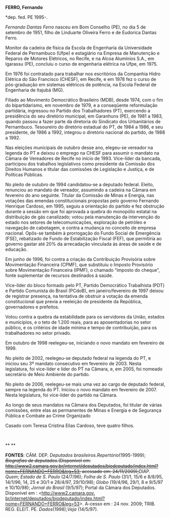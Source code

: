**FERRO, Fernando**

\*dep. fed. PE 1995-.

*Fernando Dantas Ferro* nasceu em Bom Conselho (PE), no dia 5 de
setembro de 1951, filho de Linduarte Oliveira Ferro e de Eudorica Dantas
Ferro.

Monitor da cadeira de física da Escola de Engenharia da Universidade
Federal de Pernambuco (Ufpe) e estagiário na Empresa de Manutenção e
Reparos de Motores Elétricos, no Recife, e na Alcoa Alumínios S.A., em
Igarassu (PE), concluiu o curso de engenharia elétrica na Ufpe, em 1975.

Em 1976 foi contratado para trabalhar nos escritórios da Companhia Hidro
Elétrica do São Francisco (CHESF), em Recife, e em 1978 fez o curso de
pós-graduação em sistemas elétricos de potência, na Escola Federal de
Engenharia de Itajubá (MG).

Filiado ao Movimento Democrático Brasileiro (MDB), desde 1974, com o fim
do bipartidarismo, em novembro de 1979, e a conseqüente reformulação
partidária, ingressou no Partido dos Trabalhadores (PT), exercendo a
presidência do seu diretório municipal, em Garanhuns (PE), de 1981 a
1983, quando passou a fazer parte da diretoria do Sindicato dos
Urbanitários de Pernambuco. Tesoureiro do diretório estadual do PT, de
1984 a 1986, e seu presidente, de 1986 a 1992, integrou o diretório
nacional do partido, de 1988 a 1992.

Nas eleições municipais de outubro desse ano, elegeu-se vereador na
legenda do PT e deixou o emprego na CHESF para assumir o mandato na
Câmara de Vereadores de Recife no início de 1993. Vice-líder da bancada,
participou dos trabalhos legislativos como presidente da Comissão dos
Direitos Humanos e titular das comissões de Legislação e Justiça, e de
Políticas Públicas.

No pleito de outubro de 1994 candidatou-se a deputado federal. Eleito,
renunciou ao mandato de vereador, assumindo a cadeira na Câmara em
fevereiro do ano seguinte. Titular da Comissão de Minas e Energia, nas
votações das emendas constitucionais propostas pelo governo Fernando
Henrique Cardoso, em 1995, seguiu a orientação do partido e fez
obstrução durante a sessão em que foi aprovada a quebra do monopólio
estatal na distribuição de gás canalizado; votou pela manutenção da
intervenção do estado nos setores de telecomunicações, exploração de
petróleo e navegação de cabotagem, e contra a mudança no conceito de
empresa nacional. Opôs-se também à prorrogação do Fundo Social de
Emergência (FSE), rebatizado de Fundo de Estabilização Fiscal (FEF), que
permitiria ao governo gastar até 20% da arrecadação vinculada às áreas
de saúde e de educação.

Em junho de 1996, foi contra a criação da Contribuição Provisória sobre
Movimentação Financeira (CPMF), que substituiu o Imposto Provisório
sobre Movimentação Financeira (IPMF), o chamado “imposto do cheque”,
fonte suplementar de recursos destinados à saúde.

Vice-líder do bloco formado pelo PT, Partido Democrático Trabalhista
(PDT) e Partido Comunista do Brasil (PCdoB), em janeiro/fevereiro de
1997 deixou de registrar presença, na tentativa de obstruir a votação da
emenda constitucional que previa a reeleição de presidente da República,
governadores e prefeitos.

Votou contra a quebra da estabilidade para os servidores da União,
estados e municípios, e o teto de 1.200 reais, para as aposentadorias no
setor público, e os critérios de idade mínima e tempo de contribuição,
para os trabalhadores no setor privado.

Em outubro de 1998 reelegeu-se, iniciando o novo mandato em fevereiro de
1999.

No pleito de 2002, reelegeu-se deputado federal na legenda do PT, e
iniciou seu 3º mandato consecutivo em fevereiro de 2003. Nesta
legislatura, foi vice-líder e líder do PT na Câmara, e, em 2005, foi
nomeado secretário de Meio Ambiente do partido.

No pleito de 2006, reelegeu-se mais uma vez ao cargo de deputado
federal, sempre na legenda do PT. Iniciou o novo mandato em fevereiro de
2007. Nesta legislatura, foi vice-líder do partido na Câmara.

Ao longo de seus mandatos na Câmara dos Deputados, foi titular de várias
comissões, entre elas as permanentes de Minas e Energia e de Segurança
Pública e Combate ao Crime Organizado

Casado com Teresa Cristina Elias Cardoso, teve quatro filhos.

 

** **

**FONTES**: CÂM. DEP. *Deputados brasileiros.*Repertório**(1995-1999);
*~~Biografias de deputados.~~*~~(Disponível em:
http://www2.camara.gov.br/internet/deputados/biodeputado/index.html?nome=FERNANDO+FERRO&leg=53;
acessado em: 24/11/2009);~~DIAP. *Quem*; *Estado de S. Paulo* (24/7/96);
*Folha de S. Paulo* (31/1, 15/6 e 8/8/95, 14/1/96, 14, 25 e 30/1 e
28/4/97, 29/10/98); *Globo* (19/4/96, 29/1, 8 e 9/5/97 e 10/10/98);
*Jornal do Brasil* (9/5/97); Portal da Câmara dos Deputados. Disponível
em : \<[http://www2.camara.gov.
br/internet/deputados/biodeputado/index.html?nome=FERNANDO+FERRO&leg=53](http://www2.camara.gov.%20br/internet/deputados/biodeputado/index.html?nome=FERNANDO+FERRO&leg=53)\>.
A-cesso em : 24 nov. 2009; TRIB. REG. ELEIT. PE. *Dados*(1998);*Veja*
(14/5/97).

 
